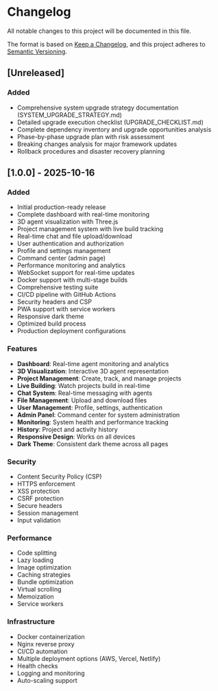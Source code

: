 # Changelog

All notable changes to this project will be documented in this file.

The format is based on [Keep a Changelog](https://keepachangelog.com/en/1.0.0/),
and this project adheres to [Semantic Versioning](https://semver.org/spec/v2.0.0.html).

## [Unreleased]

### Added
- Comprehensive system upgrade strategy documentation (SYSTEM_UPGRADE_STRATEGY.md)
- Detailed upgrade execution checklist (UPGRADE_CHECKLIST.md)
- Complete dependency inventory and upgrade opportunities analysis
- Phase-by-phase upgrade plan with risk assessment
- Breaking changes analysis for major framework updates
- Rollback procedures and disaster recovery planning

## [1.0.0] - 2025-10-16

### Added
- Initial production-ready release
- Complete dashboard with real-time monitoring
- 3D agent visualization with Three.js
- Project management system with live build tracking
- Real-time chat and file upload/download
- User authentication and authorization
- Profile and settings management
- Command center (admin page)
- Performance monitoring and analytics
- WebSocket support for real-time updates
- Docker support with multi-stage builds
- Comprehensive testing suite
- CI/CD pipeline with GitHub Actions
- Security headers and CSP
- PWA support with service workers
- Responsive dark theme
- Optimized build process
- Production deployment configurations

### Features
- **Dashboard**: Real-time agent monitoring and analytics
- **3D Visualization**: Interactive 3D agent representation
- **Project Management**: Create, track, and manage projects
- **Live Building**: Watch projects build in real-time
- **Chat System**: Real-time messaging with agents
- **File Management**: Upload and download files
- **User Management**: Profile, settings, authentication
- **Admin Panel**: Command center for system administration
- **Monitoring**: System health and performance tracking
- **History**: Project and activity history
- **Responsive Design**: Works on all devices
- **Dark Theme**: Consistent dark theme across all pages

### Security
- Content Security Policy (CSP)
- HTTPS enforcement
- XSS protection
- CSRF protection
- Secure headers
- Session management
- Input validation

### Performance
- Code splitting
- Lazy loading
- Image optimization
- Caching strategies
- Bundle optimization
- Virtual scrolling
- Memoization
- Service workers

### Infrastructure
- Docker containerization
- Nginx reverse proxy
- CI/CD automation
- Multiple deployment options (AWS, Vercel, Netlify)
- Health checks
- Logging and monitoring
- Auto-scaling support
